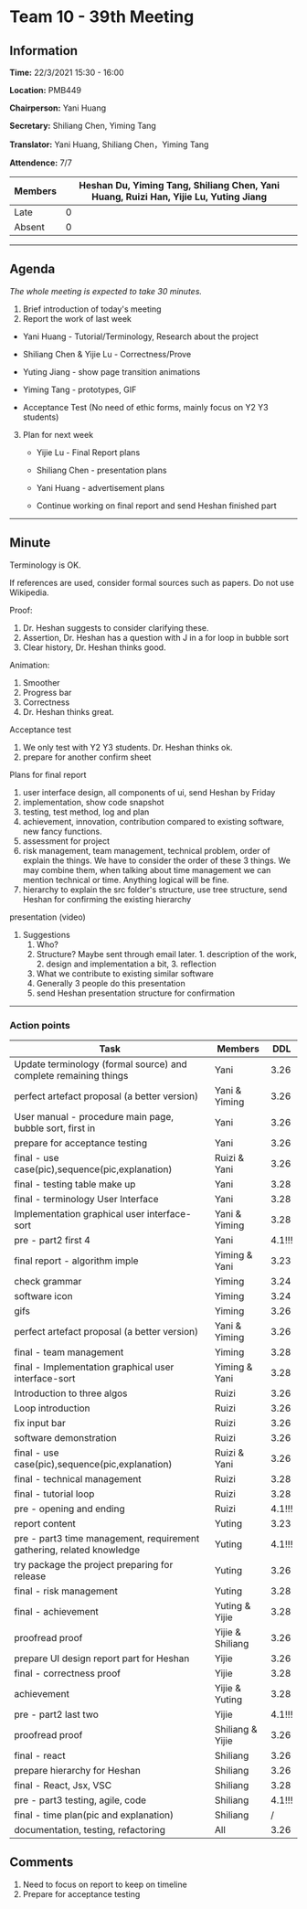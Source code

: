 # Team 10 - 39th Meeting

## Information

**Time:** 22/3/2021 15:30 - 16:00

**Location:** PMB449

**Chairperson:** Yani Huang

**Secretary:** Shiliang Chen, Yiming Tang

**Translator:** Yani Huang, Shiliang Chen，Yiming Tang

**Attendence:** 7/7

| **Members** | **Heshan Du, Yiming Tang, Shiliang Chen, Yani Huang, Ruizi Han, Yijie Lu, Yuting Jiang** |
| ----------- | ------------------------------------------------------------ |
| Late        | 0                                                            |
| Absent      | 0                                                            |

------

## Agenda

*The whole meeting is expected to take 30 minutes.*

1. Brief introduction of today's meeting
2. Report the work of last week
  - Yani Huang - Tutorial/Terminology, Research about the project

  - Shiliang Chen & Yijie Lu - Correctness/Prove

  - Yuting Jiang - show page transition animations

  - Yiming Tang - prototypes, GIF

  - Acceptance Test (No need of ethic forms, mainly focus on Y2 Y3 students)

    

3. Plan for next week
   - Yijie Lu - Final Report plans

   - Shiliang Chen - presentation plans

   - Yani Huang - advertisement plans

   - Continue working on final report and send Heshan finished part

     

------

## Minute

Terminology is OK.

If references are used, consider formal sources such as papers. Do not use Wikipedia.

Proof:

1. Dr. Heshan suggests to consider clarifying these.
2. Assertion, Dr. Heshan has a question with J in a for loop in bubble sort
3. Clear history, Dr. Heshan thinks good.

Animation:

1. Smoother
2. Progress bar
3. Correctness
4. Dr. Heshan thinks great.

Acceptance test

1. We only test with Y2 Y3 students. Dr. Heshan thinks ok.
2. prepare for another confirm sheet

Plans for final report

1. user interface design, all components of ui, send Heshan by Friday
2. implementation, show code snapshot
3. testing, test method, log and plan
4. achievement, innovation, contribution compared to existing software, new fancy functions.
5. assessment for project
6. risk management, team management, technical problem, order of explain the things. We have to consider the order of these 3 things. We may combine them, when talking about time management we can mention technical or time. Anything logical will be fine.
8. hierarchy to explain the src folder's structure, use tree structure, send Heshan for confirming the existing hierarchy

presentation (video)

1. Suggestions
   1. Who?
   2. Structure? Maybe sent through email later. 1. description of the work, 2. design and implementation a bit, 3. reflection
   3. What we contribute to existing similar software
   4. Generally 3 people do this presentation
   5. send Heshan presentation structure for confirmation

------

### Action points

| **Task**                                                     | **Members**      | **DDL** |
| ------------------------------------------------------------ | ---------------- | ------- |
| Update terminology (formal source) and complete remaining things | Yani             | 3.26    |
| perfect artefact  proposal (a better version)                | Yani & Yiming    | 3.26    |
| User manual - procedure main page, bubble sort, first in     | Yani             | 3.26    |
| prepare for acceptance testing                               | Yani             | 3.26    |
| final - use case(pic),sequence(pic,explanation)              | Ruizi & Yani     | 3.26    |
| final - testing table make up                                | Yani             | 3.28    |
| final - terminology User Interface                           | Yani             | 3.28    |
| Implementation graphical user interface-sort                 | Yani & Yiming    | 3.28    |
| pre - part2 first 4                                          | Yani             | 4.1!!!  |
| final report - algorithm imple                               | Yiming & Yani    | 3.23    |
| check grammar                                                | Yiming           | 3.24    |
| software icon                                                | Yiming           | 3.24    |
| gifs                                                         | Yiming           | 3.26    |
| perfect artefact  proposal (a better version)                | Yani & Yiming    | 3.26    |
| final - team management                                      | Yiming           | 3.28    |
| final - Implementation graphical user interface-sort         | Yiming & Yani    | 3.28    |
| Introduction to three algos                                  | Ruizi            | 3.26    |
| Loop introduction                                            | Ruizi            | 3.26    |
| fix input bar                                                | Ruizi            | 3.26    |
| software demonstration                                       | Ruizi            | 3.26    |
| final - use case(pic),sequence(pic,explanation)              | Ruizi & Yani     | 3.26    |
| final - technical management                                 | Ruizi            | 3.28    |
| final - tutorial loop                                        | Ruizi            | 3.28    |
| pre - opening and ending                                     | Ruizi            | 4.1!!!  |
| report content                                               | Yuting           | 3.23    |
| pre - part3 time management, requirement gathering, related knowledge | Yuting           | 4.1!!!  |
| try package the project preparing for release                | Yuting           | 3.26    |
| final - risk management                                      | Yuting           | 3.28    |
| final - achievement                                          | Yuting & Yijie   | 3.28    |
| proofread proof                                              | Yijie & Shiliang | 3.26    |
| prepare UI design report part for Heshan                     | Yijie            | 3.26    |
| final - correctness proof                                    | Yijie            | 3.28    |
| achievement                                                  | Yijie & Yuting   | 3.28    |
| pre - part2 last two                                         | Yijie            | 4.1!!!  |
| proofread proof                                              | Shiliang & Yijie | 3.26    |
| final - react                                                | Shiliang         | 3.26    |
| prepare hierarchy for Heshan                                 | Shiliang         | 3.26    |
| final - React, Jsx, VSC                                      | Shiliang         | 3.28    |
| pre - part3 testing, agile, code                             | Shiliang         | 4.1!!!  |
| final - time plan(pic and explanation)                       | Shiliang         | /       |
| documentation, testing, refactoring                          | All              | 3.26    |

## Comments

1. Need to focus on report to keep on timeline
2. Prepare for acceptance testing